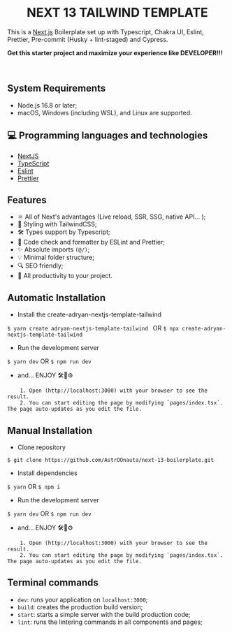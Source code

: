 </br>

<h1 align="center">NEXT 13 TAILWIND TEMPLATE</h1>

This is a [Next.js](https://nextjs.org/) Boilerplate set up with Typescript, Chakra UI, Eslint, Prettier, Pre-commit (Husky + lint-staged) and Cypress.

**Get this starter project and maximize your experience like DEVELOPER!!!**

<br>

## System Requirements

- Node.js 16.8 or later;
- macOS, Windows (including WSL), and Linux are supported.

## 💻 Programming languages and technologies

- [NextJS](https://nextjs.org/)
- [TypeScript](https://www.typescriptlang.org/)
- [Eslint](https://eslint.org/)
- [Prettier](https://prettier.io/)

## Features

- ⚛️ All of Next's advantages (Live reload, SSR, SSG, native API... );
- 🎨 Styling with TailwindCSS;
- 🛠 Types support by Typescript;
- 📝 Code check and formatter by ESLint and Prettier;
- ✨ Absolute imports `(@/)`;
- 💡 Minimal folder structure;
- 🔍 SEO friendly;
- 🚀 All productivity to your project.

## Automatic Installation

- Install the create-adryan-nextjs-template-tailwind


`$ yarn create adryan-nextjs-template-tailwind ` OR `$ npx create-adryan-nextjs-template-tailwind`


- Run the development server

`$ yarn dev` OR `$ npm run dev`

- and... ENJOY 🛠️🚧⚙️

```
    1. Open (http://localhost:3000) with your browser to see the result.
    2. You can start editing the page by modifying `pages/index.tsx`. The page auto-updates as you edit the file.
```

## Manual Installation

- Clone repository

`$ git clone https://github.com/AstrOOnauta/next-13-boilerplate.git`

- Install dependencies

`$ yarn` OR `$ npm i`

- Run the development server

`$ yarn dev` OR `$ npm run dev`

- and... ENJOY 🛠️🚧⚙️

```
    1. Open (http://localhost:3000) with your browser to see the result.
    2. You can start editing the page by modifying `pages/index.tsx`. The page auto-updates as you edit the file.
```

## Terminal commands

- `dev`: runs your application on `localhost:3000`;
- `build`: creates the production build version;
- `start`: starts a simple server with the build production code;
- `lint`: runs the lintering commands in all components and pages;

</br>
